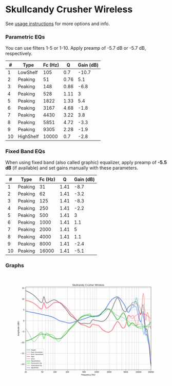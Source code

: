 # Skullcandy Crusher Wireless
See [usage instructions](https://github.com/jaakkopasanen/AutoEq#usage) for more options and info.

### Parametric EQs
You can use filters 1-5 or 1-10. Apply preamp of -5.7 dB or -5.7 dB, respectively.

|   # | Type      |   Fc (Hz) |    Q |   Gain (dB) |
|-----|-----------|-----------|------|-------------|
|   1 | LowShelf  |       105 | 0.7  |       -10.7 |
|   2 | Peaking   |        51 | 0.76 |         5.1 |
|   3 | Peaking   |       148 | 0.86 |        -6.8 |
|   4 | Peaking   |       528 | 1.11 |         3   |
|   5 | Peaking   |      1822 | 1.33 |         5.4 |
|   6 | Peaking   |      3167 | 4.68 |        -1.8 |
|   7 | Peaking   |      4430 | 3.22 |         3.8 |
|   8 | Peaking   |      5851 | 4.72 |        -3.3 |
|   9 | Peaking   |      9305 | 2.28 |        -1.9 |
|  10 | HighShelf |     10000 | 0.7  |        -2.8 |

### Fixed Band EQs
When using fixed band (also called graphic) equalizer, apply preamp of **-5.5 dB** (if available) and set gains manually with these parameters.

|   # | Type    |   Fc (Hz) |    Q |   Gain (dB) |
|-----|---------|-----------|------|-------------|
|   1 | Peaking |        31 | 1.41 |        -8.7 |
|   2 | Peaking |        62 | 1.41 |        -3.2 |
|   3 | Peaking |       125 | 1.41 |        -8.3 |
|   4 | Peaking |       250 | 1.41 |        -2.2 |
|   5 | Peaking |       500 | 1.41 |         3   |
|   6 | Peaking |      1000 | 1.41 |         1.1 |
|   7 | Peaking |      2000 | 1.41 |         5   |
|   8 | Peaking |      4000 | 1.41 |         1.1 |
|   9 | Peaking |      8000 | 1.41 |        -2.4 |
|  10 | Peaking |     16000 | 1.41 |        -5.1 |

### Graphs
![](./Skullcandy%20Crusher%20Wireless.png)
